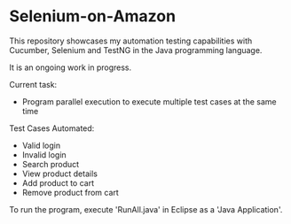 # Selenium-on-Amazon
This repository showcases my automation testing capabilities with Cucumber, Selenium and TestNG in the Java programming language. 

It is an ongoing work in progress.

Current task: 
- Program parallel execution to execute multiple test cases at the same time

Test Cases Automated:
- Valid login
- Invalid login
- Search product
- View product details
- Add product to cart
- Remove product from cart

To run the program, execute 'RunAll.java' in Eclipse as a 'Java Application'.
